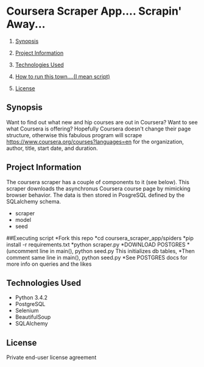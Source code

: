 # Coursera Scraper App.... Scrapin' Away...

1. [Synopsis](#synopsis)

2. [Project Information](#project-information)

3. [Technologies Used](#technologies-used)

4. [How to run this town....(I mean script)](#technologies-used)

5. [License](#license)

## Synopsis

Want to find out what new and hip courses are out in Coursera? Want to see what Coursera is offering?  Hopefully Coursera doesn't change their page structure, otherwise this fabulous program will scrape https://www.coursera.org/courses?languages=en for the organization, author, title, start date, and duration. 

## Project Information
The coursera scraper has a couple of components to it (see below). This scraper downloads the asynchronus Coursera course page by mimicking browser behavior. The data is then stored in PosgreSQL defined by the SQLalchemy schema.
   
* scraper
* model 
* seed


##Executing script
*Fork this repo
*cd coursera_scraper_app/spiders
*pip install -r requirements.txt
*python scraper.py
*DOWNLOAD POSTGRES
*(uncomment line in main(),  python seed.py  This initializes db tables, 
*Then comment same line in main(),  python seed.py
*See POSTGRES docs for more info on queries and the likes

## Technologies Used
* Python 3.4.2
* PostgreSQL
* Selenium
* BeautifulSoup
* SQLAlchemy 

## License
Private end-user license agreement